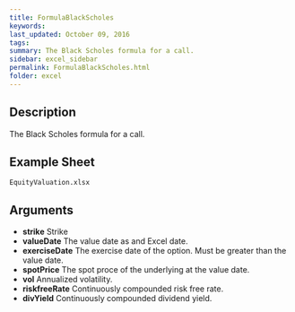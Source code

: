 ```yaml
---
title: FormulaBlackScholes
keywords:
last_updated: October 09, 2016
tags:
summary: The Black Scholes formula for a call.
sidebar: excel_sidebar
permalink: FormulaBlackScholes.html
folder: excel
---
```


## Description
The Black Scholes formula for a call.

<!--HUMAN EDIT START-->

<!--## Details-->

<!--HUMAN EDIT END-->

## Example Sheet

    EquityValuation.xlsx

## Arguments

* **strike** Strike
* **valueDate** The value date as and Excel date.
* **exerciseDate** The exercise date of the option.  Must be greater than the value date.
* **spotPrice** The spot proce of the underlying at the value date.
* **vol** Annualized volatility.
* **riskfreeRate** Continuously compounded risk free rate.
* **divYield** Continuously compounded dividend yield.

<!--HUMAN EDIT START-->

<!--## Validation-->

<!--HUMAN EDIT END-->

